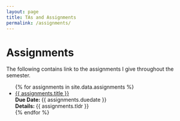 ```yaml
---
layout: page
title: TAs and Assignments
permalink: /assignments/
---
```


# Assignments
The following contains link to the assignments I give throughout the semester.

<!--
embedded in the user's browser, by default. The bottom right icons link to the Github directory for the lecture (<i class="fab fa-github"></i>), the R Markdown document for the lecture (<i class="fab fa-r-project"></i>), and a PDF, embedded on Github, for the lecture (<i class="fas fa-file-pdf"></i>).
-->

<ul id="archive">
	{% for assignments in site.data.assignments %}
	<li class="archiveposturl">
		<span>
			<a href="{{ site.url }}/{{ assignments.dirname }}/{{ assignments.filename }}.pdf">{{ assignments.title }}</a>
		</span>
		<br>
		<span>
			<strong> Due Date: </strong> {{ assignments.duedate }}
		</span>
		<br>
		<span class = "postlower">
		<strong>
			Details:
		</strong>
			{{ assignments.tldr }}
		</span>
		<strong style="font-size:100%; font-family: 'Titillium Web', sans-serif; float:right">
			<!-- <a href="https://github.com/{{ site.githubdir}}/tree/master/{{ assignments.dirname }}">
				<i class="fab fa-github"></i></a>
			&nbsp;&nbsp; -->
			<a href="https://github.com/{{ site.githubdir}}/tree/master/{{ assignments.dirname }}/{{ assignments.filename}}.zip">
				<i class="fab fa-r-project"></i></a>
			&nbsp;&nbsp;
			<!-- <a href="https://github.com/{{ site.githubdir}}/blob/master/{{ assignments.dirname }}/{{ assignments.filename}}.pdf">
				<i class="fas fa-file-pdf"></i></a> -->
		</strong>
	</li>
	{% endfor %}
</ul>
